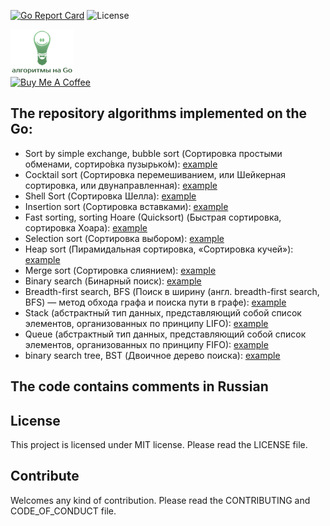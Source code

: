 [![Go Report Card](https://goreportcard.com/badge/github.com/dreddsa5dies/algorithm)](https://goreportcard.com/report/github.com/dreddsa5dies/algorithm) ![License](https://img.shields.io/badge/License-MIT-blue.svg)  

![IMAGE](img/logo.png)  
[![Buy Me A Coffee](https://www.buymeacoffee.com/assets/img/custom_images/black_img.png)](https://www.buymeacoffee.com/GDNsM0F)

## The repository algorithms implemented on the Go:  
* Sort by simple exchange, bubble sort (Сортировка простыми обменами, сортиро́вка пузырько́м): [example](https://github.com/dreddsa5dies/algorithm/tree/master/bubbleSort)   
* Cocktail sort (Сортировка перемешиванием, или Шейкерная сортировка, или двунаправленная): [example](https://github.com/dreddsa5dies/algorithm/tree/master/bubleSortV2)   
* Shell Sort (Сортировка Шелла): [example](https://github.com/dreddsa5dies/algorithm/tree/master/shellSort)   
* Insertion sort (Сортировка вставками): [example](https://github.com/dreddsa5dies/algorithm/tree/master/insertionSort)   
* Fast sorting, sorting Hoare (Quicksort) (Быстрая сортировка, сортировка Хоара): [example](https://github.com/dreddsa5dies/algorithm/tree/master/quickSort)    
* Selection sort (Сортировка выбором): [example](https://github.com/dreddsa5dies/algorithm/tree/master/selectionSort)   
* Heap sort (Пирамидальная сортировка, «Сортировка кучей»): [example](https://github.com/dreddsa5dies/algorithm/tree/master/heapSort)   
* Merge sort (Сортировка слиянием): [example](https://github.com/dreddsa5dies/algorithm/tree/master/mergeSort)   
* Binary search (Бинарный поиск): [example](https://github.com/dreddsa5dies/algorithm/tree/master/binarySearch)   
* Breadth-first search, BFS (Поиск в ширину (англ. breadth-first search, BFS) — метод обхода графа и поиска пути в графе): [example](https://github.com/dreddsa5dies/algorithm/tree/master/BFS) 
* Stack (абстрактный тип данных, представляющий собой список элементов, организованных по принципу LIFO): [example](https://github.com/dreddsa5dies/algorithm/tree/master/stack) 
* Queue (абстрактный тип данных, представляющий собой список элементов, организованных по принципу FIFO): [example](https://github.com/dreddsa5dies/algorithm/tree/master/queue) 
* binary search tree, BST (Двоичное дерево поиска): [example](https://github.com/dreddsa5dies/algorithm/tree/master/BST) 
## The code contains comments in Russian

## License
This project is licensed under MIT license. Please read the LICENSE file.

## Contribute
Welcomes any kind of contribution. Please read the CONTRIBUTING and CODE_OF_CONDUCT file.  